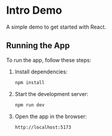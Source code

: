 # Intro Demo

A simple demo to get started with React.

## Running the App

To run the app, follow these steps:

1. Install dependencies:

   ```bash
   npm install
   ```

2. Start the development server:

   ```bash
   npm run dev
   ```

3. Open the app in the browser:

   ```
   http://localhost:5173
   ```
